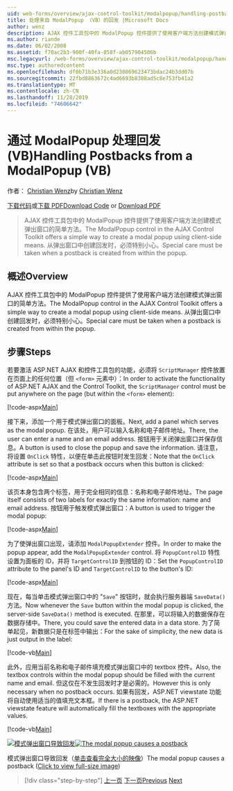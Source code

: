 ```yaml
---
uid: web-forms/overview/ajax-control-toolkit/modalpopup/handling-postbacks-from-a-modalpopup-vb
title: 处理来自 ModalPopup （VB）的回发 |Microsoft Docs
author: wenz
description: AJAX 控件工具包中的 ModalPopup 控件提供了使用客户端方法创建模式弹出窗口的简单方法。 如果需要特别注意，
ms.author: riande
ms.date: 06/02/2008
ms.assetid: f70ac2b3-900f-40fa-858f-ab057904506b
msc.legacyurl: /web-forms/overview/ajax-control-toolkit/modalpopup/handling-postbacks-from-a-modalpopup-vb
msc.type: authoredcontent
ms.openlocfilehash: df0b71b3e336a0d230869623473bdac24b3dd07b
ms.sourcegitcommit: 22fbd8863672c4ad6693b8388ad5c8e753fb41a2
ms.translationtype: MT
ms.contentlocale: zh-CN
ms.lasthandoff: 11/28/2019
ms.locfileid: "74606642"
---
```

# <a name="handling-postbacks-from-a-modalpopup-vb"></a><span data-ttu-id="df385-104">通过 ModalPopup 处理回发 (VB)</span><span class="sxs-lookup"><span data-stu-id="df385-104">Handling Postbacks from a ModalPopup (VB)</span></span>

<span data-ttu-id="df385-105">作者： [Christian Wenz](https://github.com/wenz)</span><span class="sxs-lookup"><span data-stu-id="df385-105">by [Christian Wenz](https://github.com/wenz)</span></span>

<span data-ttu-id="df385-106">[下载代码](https://download.microsoft.com/download/2/4/0/24052038-f942-4336-905b-b60ae56f0dd5/ModalPopup3.vb.zip)或[下载 PDF](https://download.microsoft.com/download/b/6/a/b6ae89ee-df69-4c87-9bfb-ad1eb2b23373/modalpopup3VB.pdf)</span><span class="sxs-lookup"><span data-stu-id="df385-106">[Download Code](https://download.microsoft.com/download/2/4/0/24052038-f942-4336-905b-b60ae56f0dd5/ModalPopup3.vb.zip) or [Download PDF](https://download.microsoft.com/download/b/6/a/b6ae89ee-df69-4c87-9bfb-ad1eb2b23373/modalpopup3VB.pdf)</span></span>

> <span data-ttu-id="df385-107">AJAX 控件工具包中的 ModalPopup 控件提供了使用客户端方法创建模式弹出窗口的简单方法。</span><span class="sxs-lookup"><span data-stu-id="df385-107">The ModalPopup control in the AJAX Control Toolkit offers a simple way to create a modal popup using client-side means.</span></span> <span data-ttu-id="df385-108">从弹出窗口中创建回发时，必须特别小心。</span><span class="sxs-lookup"><span data-stu-id="df385-108">Special care must be taken when a postback is created from within the popup.</span></span>

## <a name="overview"></a><span data-ttu-id="df385-109">概述</span><span class="sxs-lookup"><span data-stu-id="df385-109">Overview</span></span>

<span data-ttu-id="df385-110">AJAX 控件工具包中的 ModalPopup 控件提供了使用客户端方法创建模式弹出窗口的简单方法。</span><span class="sxs-lookup"><span data-stu-id="df385-110">The ModalPopup control in the AJAX Control Toolkit offers a simple way to create a modal popup using client-side means.</span></span> <span data-ttu-id="df385-111">从弹出窗口中创建回发时，必须特别小心。</span><span class="sxs-lookup"><span data-stu-id="df385-111">Special care must be taken when a postback is created from within the popup.</span></span>

## <a name="steps"></a><span data-ttu-id="df385-112">步骤</span><span class="sxs-lookup"><span data-stu-id="df385-112">Steps</span></span>

<span data-ttu-id="df385-113">若要激活 ASP.NET AJAX 和控件工具包的功能，必须将 `ScriptManager` 控件放置在页面上的任何位置（但 `<form>` 元素中）：</span><span class="sxs-lookup"><span data-stu-id="df385-113">In order to activate the functionality of ASP.NET AJAX and the Control Toolkit, the `ScriptManager` control must be put anywhere on the page (but within the `<form>` element):</span></span>

[!code-aspx[Main](handling-postbacks-from-a-modalpopup-vb/samples/sample1.aspx)]

<span data-ttu-id="df385-114">接下来，添加一个用于模式弹出窗口的面板。</span><span class="sxs-lookup"><span data-stu-id="df385-114">Next, add a panel which serves as the modal popup.</span></span> <span data-ttu-id="df385-115">在该处，用户可以输入名称和电子邮件地址。</span><span class="sxs-lookup"><span data-stu-id="df385-115">There, the user can enter a name and an email address.</span></span> <span data-ttu-id="df385-116">按钮用于关闭弹出窗口并保存信息。</span><span class="sxs-lookup"><span data-stu-id="df385-116">A button is used to close the popup and save the information.</span></span> <span data-ttu-id="df385-117">请注意，将设置 `OnClick` 特性，以便在单击此按钮时发生回发：</span><span class="sxs-lookup"><span data-stu-id="df385-117">Note that the `OnClick` attribute is set so that a postback occurs when this button is clicked:</span></span>

[!code-aspx[Main](handling-postbacks-from-a-modalpopup-vb/samples/sample2.aspx)]

<span data-ttu-id="df385-118">该页本身包含两个标签，用于完全相同的信息：名称和电子邮件地址。</span><span class="sxs-lookup"><span data-stu-id="df385-118">The page itself consists of two labels for exactly the same information: name and email address.</span></span> <span data-ttu-id="df385-119">按钮用于触发模式弹出窗口：</span><span class="sxs-lookup"><span data-stu-id="df385-119">A button is used to trigger the modal popup:</span></span>

[!code-aspx[Main](handling-postbacks-from-a-modalpopup-vb/samples/sample3.aspx)]

<span data-ttu-id="df385-120">为了使弹出窗口出现，请添加 `ModalPopupExtender` 控件。</span><span class="sxs-lookup"><span data-stu-id="df385-120">In order to make the popup appear, add the `ModalPopupExtender` control.</span></span> <span data-ttu-id="df385-121">将 `PopupControlID` 特性设置为面板的 ID，并将 `TargetControlID` 到按钮的 ID：</span><span class="sxs-lookup"><span data-stu-id="df385-121">Set the `PopupControlID` attribute to the panel's ID and `TargetControlID` to the button's ID:</span></span>

[!code-aspx[Main](handling-postbacks-from-a-modalpopup-vb/samples/sample4.aspx)]

<span data-ttu-id="df385-122">现在，每当单击模式弹出窗口中的 "`Save`" 按钮时，就会执行服务器端 `SaveData()` 方法。</span><span class="sxs-lookup"><span data-stu-id="df385-122">Now whenever the `Save` button within the modal popup is clicked, the server-side `SaveData()` method is executed.</span></span> <span data-ttu-id="df385-123">在那里，可以将输入的数据保存在数据存储中。</span><span class="sxs-lookup"><span data-stu-id="df385-123">There, you could save the entered data in a data store.</span></span> <span data-ttu-id="df385-124">为了简单起见，新数据只是在标签中输出：</span><span class="sxs-lookup"><span data-stu-id="df385-124">For the sake of simplicity, the new data is just output in the label:</span></span>

[!code-vb[Main](handling-postbacks-from-a-modalpopup-vb/samples/sample5.vb)]

<span data-ttu-id="df385-125">此外，应用当前名称和电子邮件填充模式弹出窗口中的 textbox 控件。</span><span class="sxs-lookup"><span data-stu-id="df385-125">Also, the textbox controls within the modal popup should be filled with the current name and email.</span></span> <span data-ttu-id="df385-126">但这仅在不发生回发时才是必需的。</span><span class="sxs-lookup"><span data-stu-id="df385-126">However this is only necessary when no postback occurs.</span></span> <span data-ttu-id="df385-127">如果有回发，ASP.NET viewstate 功能将自动使用适当的值填充文本框。</span><span class="sxs-lookup"><span data-stu-id="df385-127">If there is a postback, the ASP.NET viewstate feature will automatically fill the textboxes with the appropriate values.</span></span>

[!code-vb[Main](handling-postbacks-from-a-modalpopup-vb/samples/sample6.vb)]

<span data-ttu-id="df385-128">[![模式弹出窗口导致回发](handling-postbacks-from-a-modalpopup-vb/_static/image2.png)](handling-postbacks-from-a-modalpopup-vb/_static/image1.png)</span><span class="sxs-lookup"><span data-stu-id="df385-128">[![The modal popup causes a postback](handling-postbacks-from-a-modalpopup-vb/_static/image2.png)](handling-postbacks-from-a-modalpopup-vb/_static/image1.png)</span></span>

<span data-ttu-id="df385-129">模式弹出窗口导致回发（[单击查看完全大小的映像](handling-postbacks-from-a-modalpopup-vb/_static/image3.png)）</span><span class="sxs-lookup"><span data-stu-id="df385-129">The modal popup causes a postback ([Click to view full-size image](handling-postbacks-from-a-modalpopup-vb/_static/image3.png))</span></span>

> [!div class="step-by-step"]
> <span data-ttu-id="df385-130">[上一页](using-modalpopup-with-a-repeater-control-vb.md)
> [下一页](positioning-a-modalpopup-vb.md)</span><span class="sxs-lookup"><span data-stu-id="df385-130">[Previous](using-modalpopup-with-a-repeater-control-vb.md)
[Next](positioning-a-modalpopup-vb.md)</span></span>
